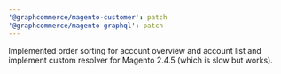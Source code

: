 ```yaml
---
'@graphcommerce/magento-customer': patch
'@graphcommerce/magento-graphql': patch
---
```


Implemented order sorting for account overview and account list and implement custom resolver for Magento 2.4.5 (which is slow but works).
